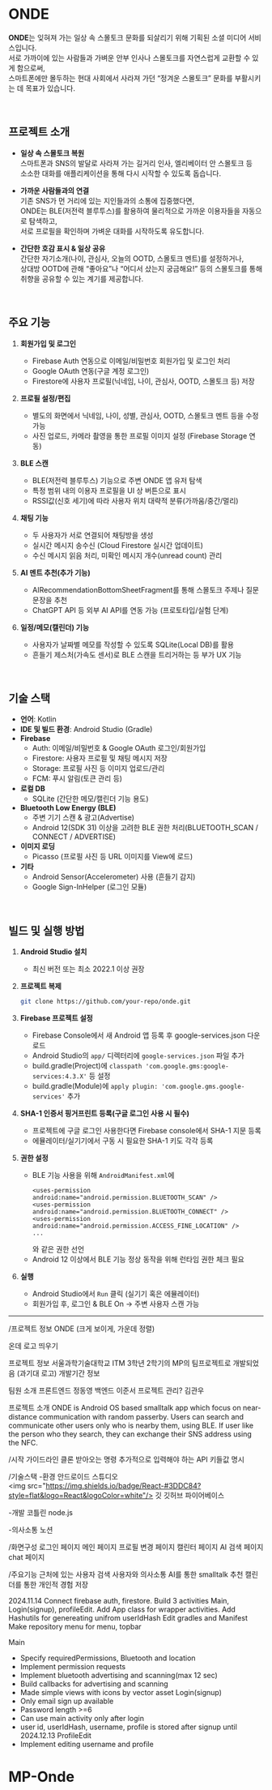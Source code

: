 # ONDE

**ONDE**는 잊혀져 가는 일상 속 스몰토크 문화를 되살리기 위해 기획된 소셜 미디어 서비스입니다.  
서로 가까이에 있는 사람들과 가벼운 안부 인사나 스몰토크를 자연스럽게 교환할 수 있게 함으로써,  
스마트폰에만 몰두하는 현대 사회에서 사라져 가던 “정겨운 스몰토크” 문화를 부활시키는 데 목표가 있습니다.

<br>

## 프로젝트 소개

- **일상 속 스몰토크 복원**  
  스마트폰과 SNS의 발달로 사라져 가는 길거리 인사, 엘리베이터 안 스몰토크 등  
  소소한 대화를 애플리케이션을 통해 다시 시작할 수 있도록 돕습니다.

- **가까운 사람들과의 연결**  
  기존 SNS가 먼 거리에 있는 지인들과의 소통에 집중했다면,  
  ONDE는 BLE(저전력 블루투스)를 활용하여 물리적으로 가까운 이용자들을 자동으로 탐색하고,  
  서로 프로필을 확인하며 가벼운 대화를 시작하도록 유도합니다.

- **간단한 호감 표시 & 일상 공유**  
  간단한 자기소개(나이, 관심사, 오늘의 OOTD, 스몰토크 멘트)를 설정하거나,  
  상대방 OOTD에 관해 “좋아요”나 “어디서 샀는지 궁금해요!” 등의 스몰토크를 통해  
  취향을 공유할 수 있는 계기를 제공합니다.

<br>

## 주요 기능

1. **회원가입 및 로그인**  
   - Firebase Auth 연동으로 이메일/비밀번호 회원가입 및 로그인 처리  
   - Google OAuth 연동(구글 계정 로그인)  
   - Firestore에 사용자 프로필(닉네임, 나이, 관심사, OOTD, 스몰토크 등) 저장

2. **프로필 설정/편집**  
   - 별도의 화면에서 닉네임, 나이, 성별, 관심사, OOTD, 스몰토크 멘트 등을 수정 가능  
   - 사진 업로드, 카메라 촬영을 통한 프로필 이미지 설정 (Firebase Storage 연동)

3. **BLE 스캔**  
   - BLE(저전력 블루투스) 기능으로 주변 ONDE 앱 유저 탐색  
   - 특정 범위 내의 이용자 프로필을 UI 상 버튼으로 표시  
   - RSSI값(신호 세기)에 따라 사용자 위치 대략적 분류(가까움/중간/멀리)

4. **채팅 기능**  
   - 두 사용자가 서로 연결되어 채팅방을 생성  
   - 실시간 메시지 송수신 (Cloud Firestore 실시간 업데이트)  
   - 수신 메시지 읽음 처리, 미확인 메시지 개수(unread count) 관리

5. **AI 멘트 추천(추가 기능)**  
   - AIRecommendationBottomSheetFragment를 통해 스몰토크 주제나 질문 문장을 추천  
   - ChatGPT API 등 외부 AI API를 연동 가능 (프로토타입/실험 단계)

6. **일정/메모(캘린더) 기능**  
   - 사용자가 날짜별 메모를 작성할 수 있도록 SQLite(Local DB)를 활용  
   - 흔들기 제스처(가속도 센서)로 BLE 스캔을 트리거하는 등 부가 UX 기능

<br>

## 기술 스택

- **언어**: Kotlin  
- **IDE 및 빌드 환경**: Android Studio (Gradle)  
- **Firebase**  
  - Auth: 이메일/비밀번호 & Google OAuth 로그인/회원가입  
  - Firestore: 사용자 프로필 및 채팅 메시지 저장  
  - Storage: 프로필 사진 등 이미지 업로드/관리  
  - FCM: 푸시 알림(토큰 관리 등)
- **로컬 DB**
  - SQLite (간단한 메모/캘린더 기능 용도)
- **Bluetooth Low Energy (BLE)**  
  - 주변 기기 스캔 & 광고(Advertise)
  - Android 12(SDK 31) 이상을 고려한 BLE 권한 처리(BLUETOOTH_SCAN / CONNECT / ADVERTISE)  
- **이미지 로딩**  
  - Picasso (프로필 사진 등 URL 이미지를 View에 로드)
- **기타**  
  - Android Sensor(Accelerometer) 사용 (흔들기 감지)  
  - Google Sign-InHelper (로그인 모듈)
  
<br>

## 빌드 및 실행 방법

1. **Android Studio 설치**
   - 최신 버전 또는 최소 2022.1 이상 권장
   
2. **프로젝트 복제**
   ```bash
   git clone https://github.com/your-repo/onde.git
   ```
3. **Firebase 프로젝트 설정**  
   - Firebase Console에서 새 Android 앱 등록 후 google-services.json 다운로드  
   - Android Studio의 `app/` 디렉터리에 `google-services.json` 파일 추가
   - build.gradle(Project)에 `classpath 'com.google.gms:google-services:4.3.X'` 등 설정
   - build.gradle(Module)에 `apply plugin: 'com.google.gms.google-services'` 추가

4. **SHA-1 인증서 핑거프린트 등록(구글 로그인 사용 시 필수)**  
   - 프로젝트에 구글 로그인 사용한다면 Firebase console에서 SHA-1 지문 등록
   - 에뮬레이터/실기기에서 구동 시 필요한 SHA-1 키도 각각 등록
     
5. **권한 설정**  
   - BLE 기능 사용을 위해 `AndroidManifest.xml`에  
     ```
     <uses-permission android:name="android.permission.BLUETOOTH_SCAN" />
     <uses-permission android:name="android.permission.BLUETOOTH_CONNECT" />
     <uses-permission android:name="android.permission.ACCESS_FINE_LOCATION" />
     ...
     ```
     와 같은 권한 선언  
   - Android 12 이상에서 BLE 기능 정상 동작을 위해 런타임 권한 체크 필요

6. **실행**  
   - Android Studio에서 `Run` 클릭 (실기기 혹은 에뮬레이터)
   - 회원가입 후, 로그인 & BLE On → 주변 사용자 스캔 가능

---

/프로젝트 정보
ONDE  (크게 보이게, 가운데 정렬)

온데 로고 띄우기

프로젝트 정보
서울과학기술대학교 ITM 3학년 2학기의 MP의 팀프로젝트로 개발되었음 (과기대 로고)
개발기간 정보 

팀원 소개
프론트엔드 정동영
백엔드 이준서
프로젝트 관리? 김관우

프로젝트 소개
ONDE is Android OS based smalltalk app which focus on near-distance communication with random passerby.
Users can search and communicate other users only who is nearby them, using BLE.
If user like the person who they search, they can exchange their SNS address using the NFC.


/시작 가이드라인 
클론 받아오는 명령
추가적으로 입력해야 하는 API 키들값 명시

/기술스택
-환경
안드로이드 스튜디오 
<img src="https://img.shields.io/badge/React-#3DDC84?style=flat&logo=React&logoColor=white"/>
깃
깃허브
파이어베이스

-개발
코틀린
node.js

-의사소통
노션

/화면구성
로그인 페이지
메인 페이지
프로필 변경 페이지
캘린터 페이지
AI 검색 페이지
chat 페이지

/주요기능
근처에 있는 사용자 검색
사용자와 의사소통
AI를 통한 smalltalk 추천
캘린더를 통한 개인적 경험 저장


2024.11.14
Connect firebase auth, firestore.
Build 3 activities Main, Login(signup), profileEdit.
Add App class for wrapper activities.
Add Hashutils for genereating unifrom userIdHash
Edit gradles and Manifest
Make repository menu for menu, topbar

Main
- Specify requiredPermissions, Bluetooth and location
- Implement permission requests
- Implement bluetooth advertising and scanning(max 12 sec)
- Build callbacks for advertising and scanning
- Made simple views with icons by vector asset
Login(signup)
- Only email sign up available
- Password length >=6
- Can use main activity only after login
- user id, userIdHash, username, profile is stored after signup until 2024.12.13
ProfileEdit
- Implement editing username and profile

# MP-Onde
